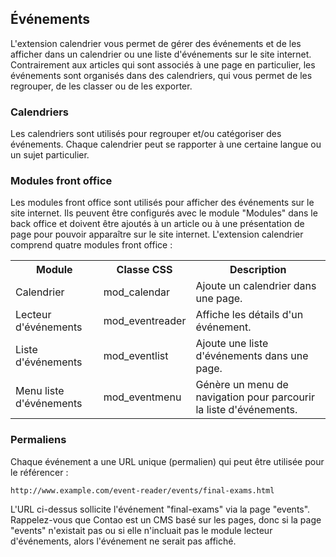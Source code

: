 ## Événements

L'extension calendrier vous permet de gérer des événements et de les afficher
dans un calendrier ou une liste d'événements sur le site internet. Contrairement
aux articles qui sont associés à une page en particulier, les événements sont
organisés dans des calendriers, qui vous permet de les regrouper, de les classer
ou de les exporter.


### Calendriers

Les calendriers sont utilisés pour regrouper et/ou catégoriser des événements.
Chaque calendrier peut se rapporter à une certaine langue ou un sujet
particulier.


### Modules front office

Les modules front office sont utilisés pour afficher des événements sur le
site internet. Ils peuvent être configurés avec le module "Modules" dans le
back office et doivent être ajoutés à un article ou à une présentation de
page pour pouvoir apparaître sur le site internet. L'extension calendrier
comprend quatre modules front office :

<table>
<tr>
  <th>Module</th>
  <th>Classe CSS</th>
  <th>Description</th>
</tr>
<tr>
  <td>Calendrier</td>
  <td>mod_calendar</td>
  <td>Ajoute un calendrier dans une page.</td>
</tr>
<tr>
  <td>Lecteur d'événements</td>
  <td>mod_eventreader</td>
  <td>Affiche les détails d'un événement.</td>
</tr>
<tr>
  <td>Liste d'événements</td>
  <td>mod_eventlist</td>
  <td>Ajoute une liste d'événements dans une page.</td>
</tr>
<tr>
  <td>Menu liste d'événements</td>
  <td>mod_eventmenu</td>
  <td>Génère un menu de navigation pour parcourir la liste d'événements.</td>
</tr>

</table>


### Permaliens

Chaque événement a une URL unique (permalien) qui peut être utilisée pour le
référencer :

```
http://www.example.com/event-reader/events/final-exams.html
```

L'URL ci-dessus sollicite l'événement "final-exams" via la page "events".
Rappelez-vous que Contao est un CMS basé sur les pages, donc si la page "events"
n'existait pas ou si elle n'incluait pas le module lecteur d'événements, alors
l'événement ne serait pas affiché.
